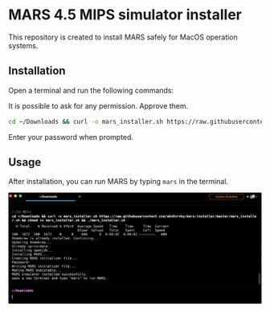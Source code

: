 # MARS 4.5 MIPS simulator installer

This repository is created to install MARS safely for MacOS operation systems.

## Installation

Open a terminal and run the following commands:

It is possible to ask for any permission. Approve them.

```bash
cd ~/Downloads && curl -o mars_installer.sh https://raw.githubusercontent.com/aknEvrnky/mars-installer/master/mars_installer.sh && chmod +x mars_installer.sh && ./mars_installer.sh
```

Enter your password when prompted.

## Usage

After installation, you can run MARS by typing `mars` in the terminal.

![terminal installation](https://github.com/aknEvrnky/mars-installer/blob/master/img/installation.png?raw=true)